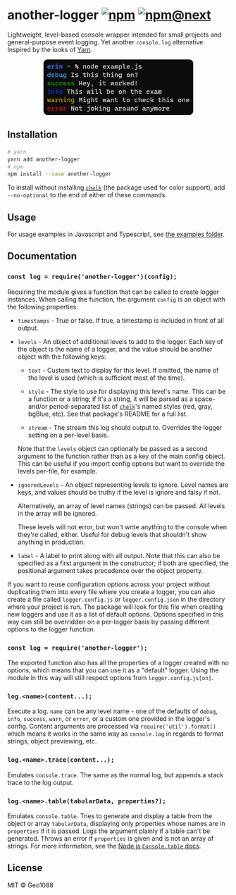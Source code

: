 # another-logger [![npm](https://img.shields.io/npm/v/another-logger.svg)](https://www.npmjs.com/package/another-logger) [![npm@next](https://img.shields.io/npm/v/another-logger/next.svg)](https://www.npmjs.com/package/another-logger/v/next)

Lightweight, level-based console wrapper intended for small projects and general-purpose event logging. Yet another `console.log` alternative. Inspired by the looks of [Yarn](https://yarnpkg.com/).

<p align="center"><img alt="Example screenshot 1" src=".github/screenshot.png"></p>

## Installation

```bash
# yarn
yarn add another-logger
# npm
npm install --save another-logger
```

To install without installing [`chalk`](https://npmjs.com/package/chalk) (the package used for color support), add `--no-optional` to the end of either of these commands.

## Usage

For usage examples in Javascript and Typescript, see [the examples folder](/example).

## Documentation

### `const log = require('another-logger')(config);`

Requiring the module gives a function that can be called to create logger instances. When calling the function, the argument `config` is an object with the following properties:

- `timestamps` - True or false. If true, a timestamp is included in front of all output.

- `levels` - An object of additional levels to add to the logger. Each key of the object is the name of a logger, and the value should be another object with the following keys:

	- `text` - Custom text to display for this level. If omitted, the name of the level is used (which is sufficient most of the time).

	- `style` - The style to use for displaying this level's name. This can be a function or a string; if it's a string, it will be parsed as a space- and/or period-separated list of [`chalk`](https://npmjs.com/package/chalk)'s named styles (red, gray, bgBlue, etc). See that package's README for a full list.

	- `stream` - The stream this log should output to. Overrides the logger setting on a per-level basis.

	Note that the `levels` object can optionally be passed as a second argument to the function rather than as a key of the main config object. This can be useful if you import config options but want to override the levels per-file, for example.

- `ignoredLevels` - An object representing levels to ignore. Level names are keys, and values should be truthy if the level is ignore and falsy if not.

  Alternatively, an array of level names (strings) can be passed. All levels in the array will be ignored.

  These levels will not error, but won't write anything to the console when they're called, either. Useful for debug levels that shouldn't show anything in production.

- `label` - A label to print along with all output. Note that this can also be specified as a first argument in the constructor; if both are specified, the positional argument takes precedence over the object property.

If you want to reuse configuration options across your project without duplicating them into every file where you create a logger, you can also create a file called `logger.config.js` or `logger.config.json` in the directory where your project is run. The package will look for this file when creating new loggers and use it as a list of default options. Options specified in this way can still be overridden on a per-logger basis by passing different options to the logger function.

### `const log = require('another-logger');`

The exported function also has all the properties of a logger created with no options, which means that you can use it as a "default" logger. Using the module in this way will still respect options from `logger.config.js[on]`.

### `log.<name>(content...);`

Execute a log. `name` can be any level name - one of the defaults of `debug`, `info`, `success`, `warn`, or `error`, or a custom one provided in the logger's config. Content arguments are processed via `require('util').format()` which means it works in the same way as `console.log` in regards to format strings, object previewing, etc.

### `log.<name>.trace(content...);`

Emulates `console.trace`. The same as the normal log, but appends a stack trace to the log output.

### `log.<name>.table(tabularData, properties?);`

Emulates `console.table`. Tries to generate and display a table from the object or array `tabularData`, displaying only properties whose names are in `properties` if it is passed. Logs the argument plainly if a table can't be generated. Throws an error if `properties` is given and is not an array of strings. For more information, see the [Node.js `Console.table` docs](https://nodejs.org/docs/v11.6.0/api/console.html#console_console_table_tabulardata_properties).

## License

MIT &copy; Geo1088
